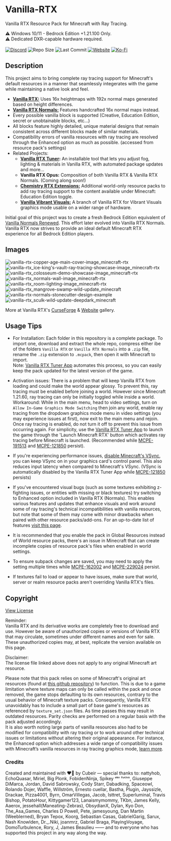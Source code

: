 # Vanilla-RTX
Vanilla RTX Resource Pack for Minecraft with Ray Tracing.

⚠️ Windows 10/11 - Bedrock Edition +1.21.100 Only.  
⚠️ Dedicated DXR-capable hardware required.  
</br>
[![Discord](https://img.shields.io/discord/721377277480402985?style=flat-square&logo=discord&logoColor=F4E9D3&label=Discord&color=F4E9D3&cacheSeconds=3600)](https://discord.gg/A4wv4wwYud) 
![Repo Size](https://img.shields.io/github/repo-size/Cubeir/Vanilla-RTX?style=flat-square&color=F4E9D3&label=Repo%20Size&cacheSeconds=3600) 
![Last Commit](https://img.shields.io/github/last-commit/Cubeir/Vanilla-RTX?style=flat-square&color=F4E9D3&label=Last%20Commit&cacheSeconds=1800) 
[![Website](https://img.shields.io/website?url=https%3A%2F%2Fminecraftrtx.net%2Findex&up_message=Online&up_color=F4E9D3&down_message=Temporarily%20Down&down_color=ED9E00&style=flat-square&logoSize=auto&label=Website%20Status&cacheSeconds=90&link=https%3A%2F%2Fminecraftrtx.net%2F)](https://minecraftrtx.net/index) 
[![Ko-Fi](https://img.shields.io/badge/-Support%20my%20work%20on%20Ko--Fi-F4E9D3?style=flat-square&logo=ko-fi&logoColor=F4E9D3&labelColor=555555)](https://ko-fi.com/cubeir)

## Description

This project aims to bring complete ray tracing support for Minecraft's default resources in a manner that seamlessly integerates with the game while maintaining a native look and feel.

- **[Vanilla RTX:](https://mcpedl.com/vanilla-rtx)** Uses 16x heightmaps with 192x normal maps generated based on height differences.  
- **[Vanilla RTX Normals:](https://mcpedl.com/vanilla-rtx-normals)** Features handcrafted 16x normal maps instead.
- Every possible vanilla block is supported (Creative, Education Edition, secret or unobtainable blocks, etc...)  
- All blocks feature highly detailed, unique material designs that remain consistent across different blocks made of similar materials.
- Compatibility errors of vanilla resources with ray tracing are resolved through the Enhanced option as much as possible. (accessed from resource pack's settings)
- Related Projects:
  - **[Vanilla RTX Tuner](https://github.com/Cubeir/Vanilla-RTX-Tuner):** An installable tool that lets you adjust fog, lighting & materials in Vanilla RTX, with automated package updates and more...
  - **Vanilla RTX Opus:** Composition of both Vanilla RTX & Vanilla RTX Normals. (Coming along soon!)
  - **[Chemistry RTX Extensions:](https://mcpedl.com/chemistry-rtx/)** Additional world-only resource packs to add ray tracing support to the content available under Minecraft: Education Edition toggle.
  - **[Vanilla Vibrant Visuals:](https://mcpedl.com/vanilla-pbr)** A branch of Vanilla RTX for Vibrant Visuals graphics mode usable on a wider range of hardware.

Initial goal of this project was to create a fresh Bedrock Edition equivalent of [Vanilla Normals Renewed](https://github.com/Poudingue/Vanilla-Normals-Renewed). This effort later evolved into Vanilla RTX Normals.  
Vanilla RTX now strives to provide an ideal default Minecraft RTX experience for all Bedrock Edition players.  

## Images
![vanilla-rtx-copper-age-main-cover-image_minecraft-rtx](https://github.com/user-attachments/assets/b596912f-a556-49c8-8430-0407503f8703)
![vanilla-rtx_ice-king's-vault-ray-tracing-showcase-image_minecraft-rtx](https://github.com/CubeIR/Vanilla-RTX/assets/75272685/974cf798-aea6-4723-89a8-49c911e19830)
![vanilla-rtx_colosseum-demo-showcase-image_minecraft-rtx](https://github.com/CubeIR/Vanilla-RTX/assets/75272685/83bc172f-e0bc-4e1a-884d-7a8747f92163)
![vanilla-rtx_normals-wall-image_minecraft-rtx](https://github.com/CubeIR/Vanilla-RTX/assets/75272685/7b621735-1e62-40d1-bfbd-a673556443d7)
![vanilla-rtx_room-lighting-image_minecraft-rtx](https://user-images.githubusercontent.com/75272685/222483572-42c3f0bf-9baf-4e2f-a751-bddedad80ab2.png)
![vanilla-rtx_mangrove-swamp-wild-update_minecraft](https://github.com/user-attachments/assets/4cbacc35-27e2-465b-8b4c-bab5ece9edef)
![vanilla-rtx-normals-stonecutter-design-example](https://github.com/user-attachments/assets/b91cea41-da90-418b-b87e-ece1c2317c10)
![vanilla-rtx_sculk-wild-update-deepdark_minecraft](https://github.com/user-attachments/assets/5ea09a8e-6416-46d6-a568-58270bbabaf5)

More at Vanilla RTX's [CurseForge](https://www.curseforge.com/minecraft-bedrock/texture-packs/vanilla-rtx/gallery) & [Website](https://minecraftrtx.net/gallery) gallery.
## Usage Tips
- For Installation: Each folder in this repository is a complete package. To import one, download and extract the whole repo, compress either ibe of the folders `Vanilla RTX` or `Vanilla RTX Normals` into a `.zip` file, rename the `.zip` extension to `.mcpack`, then open it with Minecraft to import.  
Note: [Vanilla RTX Tuner App](https://github.com/Cubeir/Vanilla-RTX-Tuner) automates this process, so you can easily keep the pack updated for the latest version of the game.

- Activation issues: There is a problem that will keep Vanilla RTX from loading and could make the world appear glossy. To prevent this, ray tracing must be enabled before joining a world. However since Minecraft 1.21.60, ray tracing can only be initially toggled while inside a world.  
Workaround: While in the main menu, head to video settings, turn on `Allow In-Game Graphics Mode Switching` then join any world, enable ray tracing from the dropdown graphics mode menu in video settings (you may experience issues at first), now exit to the main menu and rejoin. Once ray tracing is enabled, do not turn it off to prevent this issue from occurring again.
For simplicity, use the [Vanilla RTX Tuner App](https://github.com/Cubeir/Vanilla-RTX-Tuner) to launch the game through the 'Launch Minecraft RTX' button which activates ray tracing before Minecraft is launched. (Recommended while [MCPE-191513](https://bugs.mojang.com/browse/MCPE/issues/MCPE-191513) and [MCPE-121850](https://bugs.mojang.com/browse/MCPE/issues/MCPE-121850) persist).

- If you're experiencing performance issues, [disable Minecraft's VSync](https://youtu.be/CKK1VSbGGnk), you can keep VSync on in your graphics card's control panel. This also reduces input latency when compared to Minecraft's VSync. (VSync is automatically disabled by the Vanilla RTX Tuner App while [MCPE-121850](https://bugs.mojang.com/browse/MCPE/issues/MCPE-121850) persists)

- If you've encountered visual bugs (such as some textures exhibiting z-fighting issues, or entities with missing or black textures) try switching to Enhanced option included in Vanilla RTX (Normals). This enables various features and updates that enhance visuals and work around some of ray tracing's technical incompatibilities with vanilla resources, but note that some of them may come with minor drawbacks when paired with other resource packs/add-ons. For an up-to-date list of features [visit this page](https://minecraftrtx.net/enhancements).

- It is recommended that you enable the pack in Global Resources instead of World resource packs, there's an issue in Minecraft that can create incomplete copies of resource pack's files when enabled in world settings.

- To ensure subpack changes are saved, you may need to apply the setting multiple times while [MCPE-162002](https://bugs.mojang.com/browse/MCPE/issues/MCPE-162002) and [MCPE-229024](https://bugs.mojang.com/browse/MCPE/issues/MCPE-229024) persist.

- If textures fail to load or appear to have issues, make sure that world, server or realm resource packs aren't overriding Vanilla RTX's files.

## Copyright
[View License](https://github.com/CubeIR/Vanilla-RTX/blob/master/LICENSE.txt) 

Reminder:  
Vanilla RTX and its derivative works are completely free to download and use. However be aware of unauthorized copies or versions of Vanilla RTX that may circulate, sometimes under different names and even for sale. These unauthorized copies may, at best, replicate the version available on this page.

Disclaimer:  
The license file linked above does not apply to any original Minecraft art resource.  
  
Please note that this pack relies on some of Minecraft's original art resources (found at [this github repository](https://aka.ms/resourcepacktemplate)) to function.
This is due to a game limitation where texture maps can only be called within the pack and once removed, the game stops defaulting to its own resources, contrary to the usual behavior of Minecraft texture packs. Consequently, Vanilla RTX unavoidably has to include a small part of base game's resources as referenced by ```texture_set.json``` files. As time passes this may result in outdated resources. Parity checks are performed on a regular basis with the pack adjusted accordingly.  
It is also worth noting large parts of vanilla resources also had to be modified for compatibility with ray tracing or to work around other technical issues or limitations without altering their original appearance. For instance, the Enhanced option which addresses a wide range of compatibility issues with Minecraft’s vanilla resources in ray tracing graphics mode, [learn more](https://minecraftrtx.net/enhancements).

### Credits
Created and maintained with ❤️‍🔥 by Cubeir — special thanks to:
nattyhob, EchoQuasar, Miriel, Big Plonk, FobidenNinja, Spikey ᵈᵉʳ ᶠᵘᶜʰˢ, Giuseppe DiMarca, Jordan, David Sabrowsky, Cody Starr, Dabadking, Spaceowl, Rolando Dojer, Waffle, Willström, Ernesto cuellar, Bastha, Plugin, Jayssizle, Drackae, Pizza4001, Byrn, OmarVillegas, Jacob, Isttret, Superluminal, Travis Bishop, PotatoHour, Kittygamer123, Lanaismymommy, TKbn, James Kelly, Aaerox, jessehall(Maneating-Zebras), ObsydianX, Dylan, Kyo Don, The_Asa_Games, Charles D Powell, Pete, jamesyoung, Dan Martin (Weeblerned), Bryan Tepox, Koorg, Sebastian Casas, GabrielGarig, Sarux, Nash Knowlden, Dr._.Niki, joanmrz, Gabriel Braga, PlayingVoyage, DomoTurbulence, Rory, J, James Beaulieu —— and to everyone who has supported this project in any way along the way.
